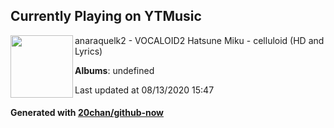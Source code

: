 ## Currently Playing on YTMusic

[<img align="left" width="100" src="https://i.ytimg.com/vi/U_Qkn7WoOy4/sddefault.jpg?sqp=-oaymwEWCJADEOEBIAQqCghqEJQEGHgg6AJIWg&rs">](https://music.youtube.com/channel/UC_haN_ZudZdOkfRUd08PFgA)

anaraquelk2 - VOCALOID2 Hatsune Miku - celluloid (HD and Lyrics)

**Albums**: undefined

Last updated at 08/13/2020 15:47

#### Generated with [20chan/github-now](https://github.com/20chan/github-now)


<!--
**20chan/20chan** is a ✨ _special_ ✨ repository because its `README.md` (this file) appears on your GitHub profile.

Here are some ideas to get you started:

- 🔭 I’m currently working on ...
- 🌱 I’m currently learning ...
- 👯 I’m looking to collaborate on ...
- 🤔 I’m looking for help with ...
- 💬 Ask me about ...
- 📫 How to reach me: ...
- 😄 Pronouns: ...
- ⚡ Fun fact: ...
-->
